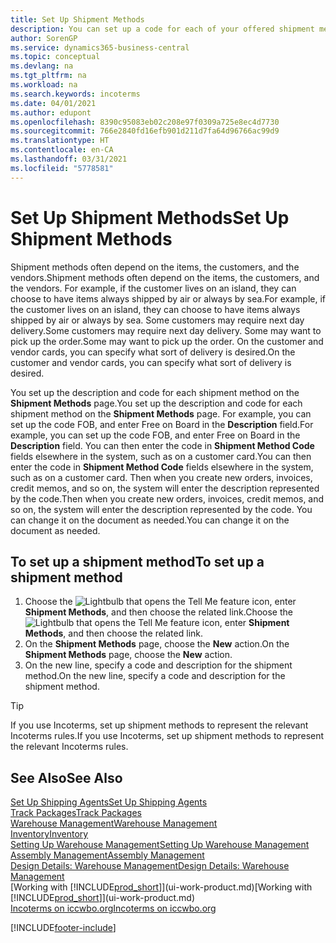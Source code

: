 ```yaml
---
title: Set Up Shipment Methods
description: You can set up a code for each of your offered shipment methods, and enter information about them.
author: SorenGP
ms.service: dynamics365-business-central
ms.topic: conceptual
ms.devlang: na
ms.tgt_pltfrm: na
ms.workload: na
ms.search.keywords: incoterms
ms.date: 04/01/2021
ms.author: edupont
ms.openlocfilehash: 8390c95083eb02c208e97f0309a725e8ec4d7730
ms.sourcegitcommit: 766e2840fd16efb901d211d7fa64d96766ac99d9
ms.translationtype: HT
ms.contentlocale: en-CA
ms.lasthandoff: 03/31/2021
ms.locfileid: "5778581"
---
```

# <a name="set-up-shipment-methods"></a><span data-ttu-id="7e77e-103">Set Up Shipment Methods</span><span class="sxs-lookup"><span data-stu-id="7e77e-103">Set Up Shipment Methods</span></span>

<span data-ttu-id="7e77e-104">Shipment methods often depend on the items, the customers, and the vendors.</span><span class="sxs-lookup"><span data-stu-id="7e77e-104">Shipment methods often depend on the items, the customers, and the vendors.</span></span> <span data-ttu-id="7e77e-105">For example, if the customer lives on an island, they can choose to have items always shipped by air or always by sea.</span><span class="sxs-lookup"><span data-stu-id="7e77e-105">For example, if the customer lives on an island, they can choose to have items always shipped by air or always by sea.</span></span> <span data-ttu-id="7e77e-106">Some customers may require next day delivery.</span><span class="sxs-lookup"><span data-stu-id="7e77e-106">Some customers may require next day delivery.</span></span> <span data-ttu-id="7e77e-107">Some may want to pick up the order.</span><span class="sxs-lookup"><span data-stu-id="7e77e-107">Some may want to pick up the order.</span></span> <span data-ttu-id="7e77e-108">On the customer and vendor cards, you can specify what sort of delivery is desired.</span><span class="sxs-lookup"><span data-stu-id="7e77e-108">On the customer and vendor cards, you can specify what sort of delivery is desired.</span></span>

<span data-ttu-id="7e77e-109">You set up the description and code for each shipment method on the **Shipment Methods** page.</span><span class="sxs-lookup"><span data-stu-id="7e77e-109">You set up the description and code for each shipment method on the **Shipment Methods** page.</span></span> <span data-ttu-id="7e77e-110">For example, you can set up the code FOB, and enter Free on Board in the **Description** field.</span><span class="sxs-lookup"><span data-stu-id="7e77e-110">For example, you can set up the code FOB, and enter Free on Board in the **Description** field.</span></span> <span data-ttu-id="7e77e-111">You can then enter the code in **Shipment Method Code** fields elsewhere in the system, such as on a customer card.</span><span class="sxs-lookup"><span data-stu-id="7e77e-111">You can then enter the code in **Shipment Method Code** fields elsewhere in the system, such as on a customer card.</span></span> <span data-ttu-id="7e77e-112">Then when you create new orders, invoices, credit memos, and so on, the system will enter the description represented by the code.</span><span class="sxs-lookup"><span data-stu-id="7e77e-112">Then when you create new orders, invoices, credit memos, and so on, the system will enter the description represented by the code.</span></span> <span data-ttu-id="7e77e-113">You can change it on the document as needed.</span><span class="sxs-lookup"><span data-stu-id="7e77e-113">You can change it on the document as needed.</span></span>

## <a name="to-set-up-a-shipment-method"></a><span data-ttu-id="7e77e-114">To set up a shipment method</span><span class="sxs-lookup"><span data-stu-id="7e77e-114">To set up a shipment method</span></span>

1. <span data-ttu-id="7e77e-115">Choose the ![Lightbulb that opens the Tell Me feature](media/ui-search/search_small.png "Tell me what you want to do") icon, enter **Shipment Methods**, and then choose the related link.</span><span class="sxs-lookup"><span data-stu-id="7e77e-115">Choose the ![Lightbulb that opens the Tell Me feature](media/ui-search/search_small.png "Tell me what you want to do") icon, enter **Shipment Methods**, and then choose the related link.</span></span>
2. <span data-ttu-id="7e77e-116">On the **Shipment Methods** page, choose the **New** action.</span><span class="sxs-lookup"><span data-stu-id="7e77e-116">On the **Shipment Methods** page, choose the **New** action.</span></span>
3. <span data-ttu-id="7e77e-117">On the new line, specify a code and description for the shipment method.</span><span class="sxs-lookup"><span data-stu-id="7e77e-117">On the new line, specify a code and description for the shipment method.</span></span>

> [!TIP]
> <span data-ttu-id="7e77e-118">If you use Incoterms, set up shipment methods to represent the relevant Incoterms rules.</span><span class="sxs-lookup"><span data-stu-id="7e77e-118">If you use Incoterms, set up shipment methods to represent the relevant Incoterms rules.</span></span>  

## <a name="see-also"></a><span data-ttu-id="7e77e-119">See Also</span><span class="sxs-lookup"><span data-stu-id="7e77e-119">See Also</span></span>

[<span data-ttu-id="7e77e-120">Set Up Shipping Agents</span><span class="sxs-lookup"><span data-stu-id="7e77e-120">Set Up Shipping Agents</span></span>](sales-how-to-set-up-shipping-agents.md)  
[<span data-ttu-id="7e77e-121">Track Packages</span><span class="sxs-lookup"><span data-stu-id="7e77e-121">Track Packages</span></span>](sales-how-track-packages.md)  
[<span data-ttu-id="7e77e-122">Warehouse Management</span><span class="sxs-lookup"><span data-stu-id="7e77e-122">Warehouse Management</span></span>](warehouse-manage-warehouse.md)  
[<span data-ttu-id="7e77e-123">Inventory</span><span class="sxs-lookup"><span data-stu-id="7e77e-123">Inventory</span></span>](inventory-manage-inventory.md)  
[<span data-ttu-id="7e77e-124">Setting Up Warehouse Management</span><span class="sxs-lookup"><span data-stu-id="7e77e-124">Setting Up Warehouse Management</span></span>](warehouse-setup-warehouse.md)  
[<span data-ttu-id="7e77e-125">Assembly Management</span><span class="sxs-lookup"><span data-stu-id="7e77e-125">Assembly Management</span></span>](assembly-assemble-items.md)  
[<span data-ttu-id="7e77e-126">Design Details: Warehouse Management</span><span class="sxs-lookup"><span data-stu-id="7e77e-126">Design Details: Warehouse Management</span></span>](design-details-warehouse-management.md)  
<span data-ttu-id="7e77e-127">[Working with [!INCLUDE[prod_short](includes/prod_short.md)]](ui-work-product.md)</span><span class="sxs-lookup"><span data-stu-id="7e77e-127">[Working with [!INCLUDE[prod_short](includes/prod_short.md)]](ui-work-product.md)</span></span>  
[<span data-ttu-id="7e77e-128">Incoterms on iccwbo.org</span><span class="sxs-lookup"><span data-stu-id="7e77e-128">Incoterms on iccwbo.org</span></span>](https://iccwbo.org/resources-for-business/incoterms-rules)  

[!INCLUDE[footer-include](includes/footer-banner.md)]